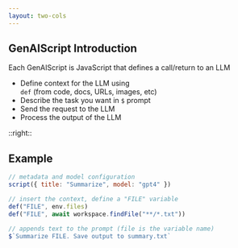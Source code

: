 ```yaml
---
layout: two-cols
---
```


## GenAIScript Introduction

Each GenAIScript is JavaScript that defines a call/return to an LLM

- Define context for the LLM using \
`def` (from code, docs, URLs, images, etc)
- Describe the task you want in `$` prompt
- Send the request to the LLM
- Process the output of the LLM 
&nbsp;

::right::

## Example

```js
// metadata and model configuration
script({ title: "Summarize", model: "gpt4" })

// insert the context, define a "FILE" variable
def("FILE", env.files)
def("FILE", await workspace.findFile("**/*.txt"))

// appends text to the prompt (file is the variable name)
$`Summarize FILE. Save output to summary.txt`
```